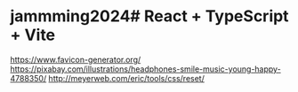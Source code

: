 # jammming2024# React + TypeScript + Vite

https://www.favicon-generator.org/
https://pixabay.com/illustrations/headphones-smile-music-young-happy-4788350/
http://meyerweb.com/eric/tools/css/reset/